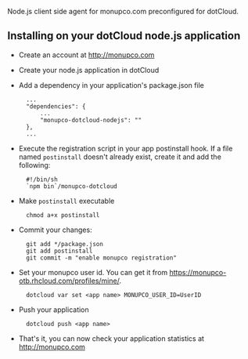 Node.js client side agent for monupco.com preconfigured for dotCloud.


Installing on your dotCloud node.js application
----------------------------------------------

- Create an account at http://monupco.com

- Create your node.js application in dotCloud

- Add a dependency in your application's package.json file

        ...
        "dependencies": {
            ...
            "monupco-dotcloud-nodejs": ""
        },
        ...

- Execute the registration script in your app postinstall hook.
If a file named `postinstall` doesn't already exist, create it and add the following:

        #!/bin/sh
        `npm bin`/monupco-dotcloud

* Make `postinstall` executable

        chmod a+x postinstall

* Commit your changes:

        git add */package.json
        git add postinstall
        git commit -m "enable monupco registration"

- Set your monupco user id. You can get it from <https://monupco-otb.rhcloud.com/profiles/mine/>.

        dotcloud var set <app name> MONUPCO_USER_ID=UserID


- Push your application

        dotcloud push <app name>

- That's it, you can now check your application statistics at <http://monupco.com>
